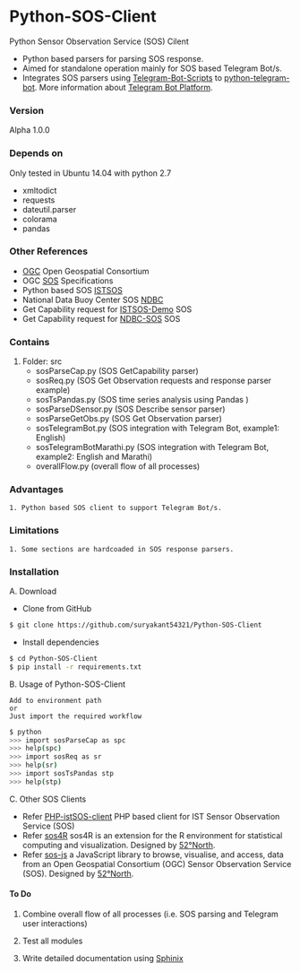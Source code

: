 # Python-SOS-Client
Python Sensor Observation Service (SOS) Cilent

- Python based parsers for parsing SOS response.
- Aimed for standalone operation mainly for SOS based Telegram Bot/s.
- Integrates SOS parsers using [Telegram-Bot-Scripts] to [python-telegram-bot]. More information about [Telegram Bot Platform].


### Version
Alpha 1.0.0

### Depends on

Only tested in Ubuntu 14.04 with python 2.7

- xmltodict
- requests
- dateutil.parser
- colorama 
- pandas

### Other References

- [OGC] Open Geospatial Consortium
- OGC [SOS] Specifications
- Python based SOS [ISTSOS]
- National Data Buoy Center SOS [NDBC]
- Get Capability request for [ISTSOS-Demo] SOS
- Get Capability request for [NDBC-SOS] SOS

### Contains

1. Folder: src
	- sosParseCap.py (SOS GetCapability parser)
	- sosReq.py (SOS Get Observation requests and response parser example)
	- sosTsPandas.py (SOS time series analysis using Pandas )
	- sosParseDSensor.py (SOS Describe sensor parser)
	- sosParseGetObs.py (SOS Get Observation parser)
	- sosTelegramBot.py (SOS integration with Telegram Bot, example1: English)
	- sosTelegramBotMarathi.py (SOS integration with Telegram Bot, example2: English and Marathi)
	- overallFlow.py (overall flow of all processes)

### Advantages

	1. Python based SOS client to support Telegram Bot/s.

### Limitations

	1. Some sections are hardcoaded in SOS response parsers.
	
### Installation

A. Download

- Clone from GitHub

```sh
$ git clone https://github.com/suryakant54321/Python-SOS-Client 
```

- Install dependencies 

```sh
$ cd Python-SOS-Client
$ pip install -r requirements.txt 
```

B. Usage of Python-SOS-Client

	Add to environment path
	or
	Just import the required workflow

```sh
$ python
>>> import sosParseCap as spc
>>> help(spc)
>>> import sosReq as sr
>>> help(sr) 
>>> import sosTsPandas stp
>>> help(stp)
```

C. Other SOS Clients

- Refer [PHP-istSOS-client] PHP based client for IST Sensor Observation Service (SOS)
- Refer [sos4R] sos4R is an extension for the R environment for statistical computing and visualization. Designed by [52°North].
- Refer [sos-js] a JavaScript library to browse, visualise, and access, data from an Open Geospatial Consortium (OGC) Sensor Observation Service (SOS). Designed by [52°North].


#### To Do
	
1. Combine overall flow of all processes (i.e. SOS parsing and Telegram user interactions)

2. Test all modules

3. Write detailed documentation using [Sphinix] 


[ISTSOS]: <http://istsos.org/>
[ISTSOS-Demo]: <http://istsos.org/istsos/demo?request=getCapabilities&section=contents&service=SOS>
[NDBC]: <http://sdf.ndbc.noaa.gov/sos/>
[NDBC-SOS]: <http://sdf.ndbc.noaa.gov/sos/server.php?request=GetCapabilities&service=SOS>
[OGC]: <http://www.opengeospatial.org/>
[SOS]: <http://www.opengeospatial.org/standards/sos>
[PHP-istSOS-client]: <https://github.com/suryakant54321/php_istSOS_client>
[sos4R]: <https://github.com/52North/sos4R>
[sos-js]: <https://github.com/52North/sos-js>
[52°North]: <http://52north.org/>
[Sphinix]: <http://www.sphinx-doc.org/en/stable/>
[Telegram Bot Platform]: <https://telegram.org/blog/bot-revolution>
[Telegram-Bot-Scripts]: <https://github.com/suryakant54321/Telegram-Bot-Scripts>
[python-telegram-bot]: <https://github.com/python-telegram-bot/python-telegram-bot>
